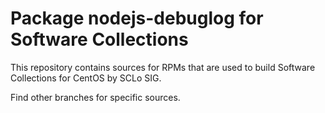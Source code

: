 # Package nodejs-debuglog for Software Collections

This repository contains sources for RPMs that are used
to build Software Collections for CentOS by SCLo SIG.

Find other branches for specific sources.
